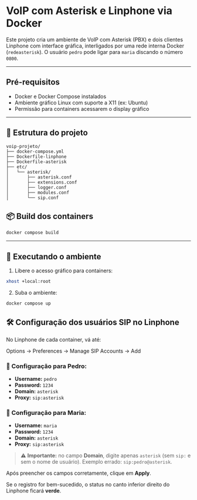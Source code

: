 # VoIP com Asterisk e Linphone via Docker

Este projeto cria um ambiente de VoIP com Asterisk (PBX) e dois clientes Linphone com interface gráfica, interligados por uma rede interna Docker (`redeasterisk`). O usuário `pedro` pode ligar para `maria` discando o número `0800`.

---

## Pré-requisitos

- Docker e Docker Compose instalados
- Ambiente gráfico Linux com suporte a X11 (ex: Ubuntu)
- Permissão para containers acessarem o display gráfico

---

## 🧱 Estrutura do projeto

```text
voip-projeto/
├── docker-compose.yml
├── Dockerfile-linphone
├── Dockerfile-asterisk
├── etc/
│   └── asterisk/
│       ├── asterisk.conf
│       ├── extensions.conf
│       ├── logger.conf
│       ├── modules.conf
│       └── sip.conf
```

## 📦 Build dos containers

```bash
docker compose build
```

---
## 🚀 Executando o ambiente

1. Libere o acesso gráfico para containers:

```bash
xhost +local:root
```

2. Suba o ambiente:

```bash
docker compose up
```

## 🛠️ Configuração dos usuários SIP no Linphone

No Linphone de cada container, vá até:

Options → Preferences → Manage SIP Accounts → Add
 
### 🔧 Configuração para **Pedro**:

- **Username:** `pedro`  
- **Password:** `1234`  
- **Domain:** `asterisk`  
- **Proxy:** `sip:asterisk`  

### 🔧 Configuração para **Maria**:

- **Username:** `maria`  
- **Password:** `1234`  
- **Domain:** `asterisk`  
- **Proxy:** `sip:asterisk`  

> ⚠️ **Importante:** no campo **Domain**, digite apenas `asterisk` (sem `sip:` e sem o nome de usuário). Exemplo errado: `sip:pedro@asterisk`.

Após preencher os campos corretamente, clique em **Apply**.

Se o registro for bem-sucedido, o status no canto inferior direito do Linphone ficará **verde**.
